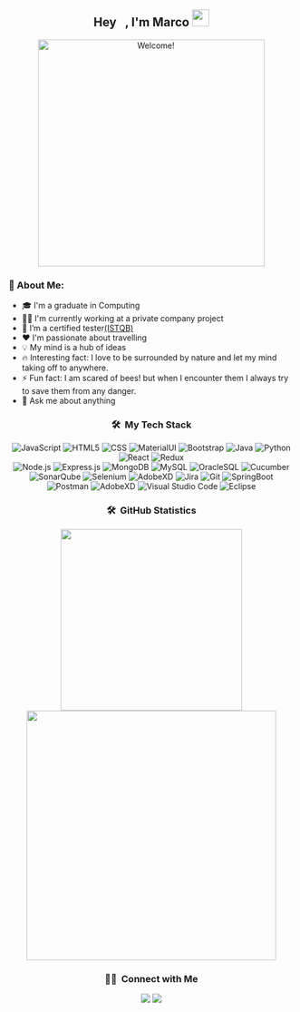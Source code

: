<div align="center">
    <h2> Hey <img src="https://user-images.githubusercontent.com/56220535/132339343-60bc4146-e56b-49d0-be5d-30dd08cf73ce.gif" width="10px">, I'm Marco <img src="https://camo.githubusercontent.com/eff6d06962a561a00c761b67edaa3dcce718108731781eea93bbb21940ba556a/68747470733a2f2f656d6f6a692e67672f6173736574732f656d6f6a692f373333332d706172726f7464616e63652e676966" width="30"/></h2>
</div>

<div align="center" width="400">
    <img src="https://user-images.githubusercontent.com/56220535/132337974-7709d310-d73d-464a-a29a-3a77627fbb15.gif" alt="Welcome!" width="400"/>
</div>

### 🤵 About Me:
- 🎓 I'm a graduate in Computing
- 👨‍💻 I'm currently working at a private company project 
- 🌱 I’m a certified tester[(ISTQB)](https://www.istqb.org/certification-path-root/foundation-level-2018.html)
- ❤ I'm passionate about travelling
- 💡 My mind is a hub of ideas
- 🔥 Interesting fact: I love to be surrounded by nature and let my mind taking off to anywhere. 
- ⚡ Fun fact: I am scared of bees! but when I encounter them I always try to save them from any danger.
- 💬 Ask me about anything

<div align="center" width="800">
  <h3> 🛠 &nbsp;My Tech Stack</h3>
  
  ![JavaScript](https://img.shields.io/badge/-JavaScript-05122A?style=flat&logo=javascript)
  ![HTML5](https://img.shields.io/badge/-HTML5-05122A?style=flat&logo=HTML5)
  ![CSS](https://img.shields.io/badge/-CSS-05122A?style=flat&logo=CSS3&logoColor=1572B6)
  ![MaterialUI](https://img.shields.io/badge/-MaterialUI-05122A?style=flat&logo=materialui)
  ![Bootstrap](https://img.shields.io/badge/-Bootstrap-05122A?style=flat&logo=bootstrap&logoColor=563D7C)
  ![Java](https://img.shields.io/badge/-Java-05122A?style=flat&logo=Java&logoColor=FFA518)
  ![Python](https://img.shields.io/badge/-Python-05122A?style=flat&logo=python)
  ![React](https://img.shields.io/badge/-React-05122A?style=flat&logo=react)
  ![Redux](https://img.shields.io/badge/-Redux-05122A?style=flat&logo=redux)\
  ![Node.js](https://img.shields.io/badge/-Node.js-05122A?style=flat&logo=node.js)
  ![Express.js](https://img.shields.io/badge/-Express.js-05122A?style=flat&logo=express)
  ![MongoDB](https://img.shields.io/badge/-MongoDB-05122A?style=flat&logo=mongodb)
  ![MySQL](https://img.shields.io/badge/-MySQL-05122A?style=flat&logo=mysql)
  ![OracleSQL](https://img.shields.io/badge/-OracleSQL-05122A?style=flat&logo=oracle)
  ![Cucumber](https://img.shields.io/badge/-Cucumber-05122A?style=flat&logo=cucumber)\
  ![SonarQube](https://img.shields.io/badge/-SonarQube-05122A?style=flat&logo=sonarqube)
  ![Selenium](https://img.shields.io/badge/-Selenium-05122A?style=flat&logo=selenium)
  ![AdobeXD](https://img.shields.io/badge/-AdobeXD-05122A?style=flat&logo=adobexd)
  ![Jira](https://img.shields.io/badge/-Jira-05122A?style=flat&logo=jira)
  ![Git](https://img.shields.io/badge/-Git-05122A?style=flat&logo=git)
  ![SpringBoot](https://img.shields.io/badge/-SpringBoot-05122A?style=flat&logo=springboot)\
  ![Postman](https://img.shields.io/badge/-Postman-05122A?style=flat&logo=postman)
  ![AdobeXD](https://img.shields.io/badge/-JMeter-05122A?style=flat&logo=apache)
  ![Visual Studio Code](https://img.shields.io/badge/-Visual%20Studio%20Code-05122A?style=flat&logo=visual-studio-code&logoColor=007ACC)
  ![Eclipse](https://img.shields.io/badge/-Eclipse-05122A?style=flat&logo=eclipse-ide&logoColor=2C2255)
</div>


<div align="center" width="800">
  <h3> 🛠 &nbsp;GitHub Statistics</h3>
    <img src="https://github-readme-stats.vercel.app/api/top-langs/?username=bulbicx&layout=compact" width="320" />
    <img src="https://github-readme-stats.vercel.app/api?username=bulbicx&theme=react&hide=stars&show_icons=true" width="440" />
</div>

<div align="center">
  <h3> 🤝🏻 &nbsp;Connect with Me</h3>
  <a href="https://www.linkedin.com/in/marco-castellana-baa59a188/"><img src="https://img.shields.io/badge/-Linkedin-05122A?style=flat&logo=linkedin&logoColor=187BCD" /></a>
  <a href="https://github.com/bulbicx"><img src="https://img.shields.io/badge/-GitHub-05122A?style=flat&logo=github" /></a>
<!--   <a href="https://www.instagram.com/arkanoid_mark_lon/?hl=en-gb"><img src="https://img.shields.io/badge/-Instagram-05122A?style=flat&logo=instagram" /></a> -->
</div>

<!--
**bulbicx/bulbicx** is a ✨ _special_ ✨ repository because its `README.md` (this file) appears on your GitHub profile.

Here are some ideas to get you started:

- 🔭 I’m currently working on ...
- 🌱 I’m currently learning ...
- 👯 I’m looking to collaborate on ...
- 🤔 I’m looking for help with ...
- 💬 Ask me about ...
- 📫 How to reach me: ...
- 😄 Pronouns: ...
- ⚡ Fun fact: ...
-->
